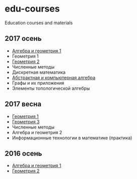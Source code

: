 # edu-courses

Education courses and materials

## 2017 осень

- [Алгебра и геометрия 1](2017-fall/algebra-1)
- Геометрия 1
- [Геометрия 2](2017-fall/geometry-2)
- Численные методы
- Дискретная математика
- [Абстрактная и компьютерная алгебра](2017-fall/comp-alg)
- Графы и их приложения
- Элементы топологической алгебры

## 2017 весна

- [Геометрия 1](2017-spring/geometry-1)
- [Геометрия 3](2017-spring/geometry-3)
- Численные методы
- Алгебра и геометрия 2
- Информационные технологии в математике (практика)

## 2016 осень

- [Алгебра и геометрия 1](2016-fall/algebra-1)
- [Геометрия 2](2016-fall/geometry-2)
